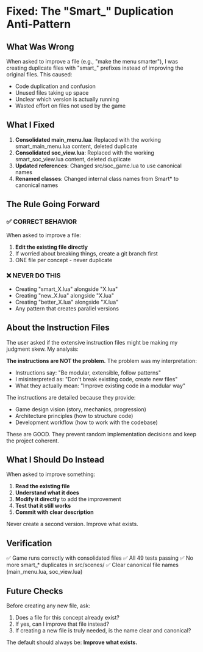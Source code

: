 # Fixed: The "Smart_" Duplication Anti-Pattern

## What Was Wrong
When asked to improve a file (e.g., "make the menu smarter"), I was creating duplicate files with "smart_" prefixes instead of improving the original files. This caused:
- Code duplication and confusion
- Unused files taking up space
- Unclear which version is actually running
- Wasted effort on files not used by the game

## What I Fixed
1. **Consolidated main_menu.lua**: Replaced with the working smart_main_menu.lua content, deleted duplicate
2. **Consolidated soc_view.lua**: Replaced with the working smart_soc_view.lua content, deleted duplicate
3. **Updated references**: Changed src/soc_game.lua to use canonical names
4. **Renamed classes**: Changed internal class names from Smart* to canonical names

## The Rule Going Forward

### ✅ CORRECT BEHAVIOR
When asked to improve a file:
1. **Edit the existing file directly**
2. If worried about breaking things, create a git branch first
3. ONE file per concept - never duplicate

### ❌ NEVER DO THIS
- Creating "smart_X.lua" alongside "X.lua"
- Creating "new_X.lua" alongside "X.lua"  
- Creating "better_X.lua" alongside "X.lua"
- Any pattern that creates parallel versions

## About the Instruction Files
The user asked if the extensive instruction files might be making my judgment skew. My analysis:

**The instructions are NOT the problem.** The problem was my interpretation:
- Instructions say: "Be modular, extensible, follow patterns"
- I misinterpreted as: "Don't break existing code, create new files"
- What they actually mean: "Improve existing code in a modular way"

The instructions are detailed because they provide:
- Game design vision (story, mechanics, progression)
- Architecture principles (how to structure code)
- Development workflow (how to work with the codebase)

These are GOOD. They prevent random implementation decisions and keep the project coherent.

## What I Should Do Instead
When asked to improve something:
1. **Read the existing file**
2. **Understand what it does**
3. **Modify it directly** to add the improvement
4. **Test that it still works**
5. **Commit with clear description**

Never create a second version. Improve what exists.

## Verification
✅ Game runs correctly with consolidated files
✅ All 49 tests passing
✅ No more smart_* duplicates in src/scenes/
✅ Clear canonical file names (main_menu.lua, soc_view.lua)

## Future Checks
Before creating any new file, ask:
1. Does a file for this concept already exist?
2. If yes, can I improve that file instead?
3. If creating a new file is truly needed, is the name clear and canonical?

The default should always be: **Improve what exists.**
